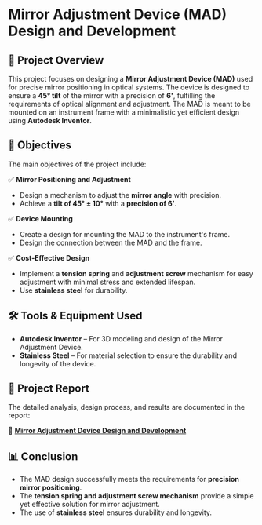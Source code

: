# **Mirror Adjustment Device (MAD) Design and Development**

## **📌 Project Overview**
This project focuses on designing a **Mirror Adjustment Device (MAD)** used for precise mirror positioning in optical systems. The device is designed to ensure a **45° tilt** of the mirror with a precision of **6'**, fulfilling the requirements of optical alignment and adjustment. The MAD is meant to be mounted on an instrument frame with a minimalistic yet efficient design using **Autodesk Inventor**.

## **🎯 Objectives**
The main objectives of the project include:

✅ **Mirror Positioning and Adjustment**  
- Design a mechanism to adjust the **mirror angle** with precision.  
- Achieve a **tilt of 45° ± 10°** with a **precision of 6'**.  

✅ **Device Mounting**  
- Create a design for mounting the MAD to the instrument's frame.  
- Design the connection between the MAD and the frame.

✅ **Cost-Effective Design**  
- Implement a **tension spring** and **adjustment screw** mechanism for easy adjustment with minimal stress and extended lifespan.  
- Use **stainless steel** for durability.

## **🛠 Tools & Equipment Used**
- **Autodesk Inventor** – For 3D modeling and design of the Mirror Adjustment Device.  
- **Stainless Steel** – For material selection to ensure the durability and longevity of the device.

## **📄 Project Report**
The detailed analysis, design process, and results are documented in the report:

📑 **[Mirror Adjustment Device Design and Development](./Mirror_Adjustment_Device_Report.pdf)**  

## **📊 Conclusion**
- The MAD design successfully meets the requirements for **precision mirror positioning**.  
- The **tension spring and adjustment screw mechanism** provide a simple yet effective solution for mirror adjustment.  
- The use of **stainless steel** ensures durability and longevity.

